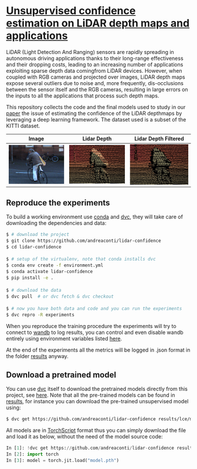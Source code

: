 # [Unsupervised confidence estimation on LiDAR depth maps and applications]()

LiDAR (Light Detection And Ranging) sensors are rapidly spreading in autonomous driving applications thanks to their long-range effectiveness and their dropping costs, leading  to  an  increasing  number  of  applications  exploiting  sparse  depth  data  comingfrom LiDAR devices.  However, when coupled with RGB cameras and projected over images, LiDAR depth maps expose several outliers due to noise and, more frequently, dis-occlusions between the sensor itself and the RGB cameras, resulting in large errors on the inputs to all the applications that process such depth maps.

This repository collects the code and the final models used to study in our [paper]() the issue of estimating the confidence of the LiDAR depthmaps by leveraging a deep learning framework. The dataset used is a subset of the KITTI dataset.

|        Image        |      Lidar Depth           |         Lidar Depth Filtered       |
| :-----------------: | :------------------------: | :--------------------------------: |
| ![image](https://github.com/andreaconti/lidar-confidence/blob/master/resources/teaser/image.png) | ![lidar](https://github.com/andreaconti/lidar-confidence/blob/master/resources/teaser/lidar.png) | ![lidar confidence](https://github.com/andreaconti/lidar-confidence/blob/master/resources/teaser/lidar_filtered.png) |

## Reproduce the experiments

To build a working environment use [conda](https://docs.conda.io/en/latest/) and
[dvc](https://dvc.org), they will take care of downloading the dependencies and
data:

```bash
$ # download the project
$ git clone https://github.com/andreaconti/lidar-confidence
$ cd lidar-confidence

$ # setup of the virtualenv, note that conda installs dvc
$ conda env create -f environment.yml
$ conda activate lidar-confidence
$ pip install -e .

$ # download the data
$ dvc pull  # or dvc fetch & dvc checkout

$ # now you have both data and code and you can run the experiments
$ dvc repro -R experiments
```

When you reproduce the training procedure the experiments will try to connect to
[wandb](https://wandb.ai) to log results, you can control and even disable wandb
entirely using environment variables listed
[here](https://docs.wandb.ai/library/environment-variables).

At the end of the experiments all the metrics will be logged in .json format in
the folder [results](https://github.com/andreaconti/lidar-confidence/tree/main/results)
anyway.

## Download a pretrained model

You can use [dvc](https://dvc.org) itself to download the pretrained models
directly from this project, see [here](https://dvc.org/doc/start/data-and-model-access).
Note that all the pre-trained models can be found
in [results](https://github.com/andreaconti/lidar-confidence/tree/main/results), for
instance you can download the pre-trained unsupervised model using:

```bash
$ dvc get https://github.com/andreaconti/lidar-confidence results/lce/model.pth
```

All models are in [TorchScript](https://pytorch.org/docs/stable/jit.html) format
thus you can simply download the file and load it as below, without the need of
the model source code:

```python
In [1]: !dvc get https://github.com/andreaconti/lidar-confidence results/lce/model.pth
In [2]: import torch
In [3]: model = torch.jit.load("model.pth")
```
